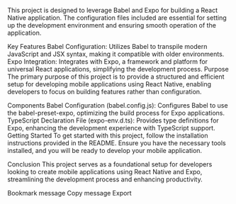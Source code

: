 This project is designed to leverage Babel and Expo for building a React Native application. The configuration files included are essential for setting up the development environment and ensuring smooth operation of the application.

Key Features
Babel Configuration: Utilizes Babel to transpile modern JavaScript and JSX syntax, making it compatible with older environments.
Expo Integration: Integrates with Expo, a framework and platform for universal React applications, simplifying the development process.
Purpose
The primary purpose of this project is to provide a structured and efficient setup for developing mobile applications using React Native, enabling developers to focus on building features rather than configuration.

Components
Babel Configuration (babel.config.js): Configures Babel to use the babel-preset-expo, optimizing the build process for Expo applications.
TypeScript Declaration File (expo-env.d.ts): Provides type definitions for Expo, enhancing the development experience with TypeScript support.
Getting Started
To get started with this project, follow the installation instructions provided in the README. Ensure you have the necessary tools installed, and you will be ready to develop your mobile application.

Conclusion
This project serves as a foundational setup for developers looking to create mobile applications using React Native and Expo, streamlining the development process and enhancing productivity.


Bookmark message
Copy message
Export

